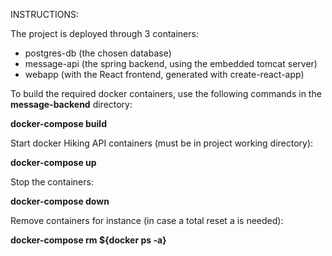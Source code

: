 INSTRUCTIONS:

The project is deployed through 3 containers:

- postgres-db (the chosen database)
- message-api (the spring backend, using the embedded tomcat server)
- webapp (with the React frontend, generated with create-react-app)

To build the required docker containers, use the following commands in the **message-backend** directory:

**docker-compose build**

Start docker Hiking API containers (must be in project working directory):

**docker-compose up**

Stop the containers:

**docker-compose down**

Remove containers for instance (in case a total reset a is needed):

**docker-compose rm ${docker ps -a}**

